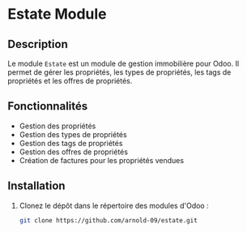 # Estate Module

## Description

Le module `Estate` est un module de gestion immobilière pour Odoo. Il permet de gérer les propriétés, les types de propriétés, les tags de propriétés et les offres de propriétés.

## Fonctionnalités

- Gestion des propriétés
- Gestion des types de propriétés
- Gestion des tags de propriétés
- Gestion des offres de propriétés
- Création de factures pour les propriétés vendues

## Installation

1. Clonez le dépôt dans le répertoire des modules d'Odoo :
   ```bash
   git clone https://github.com/arnold-09/estate.git